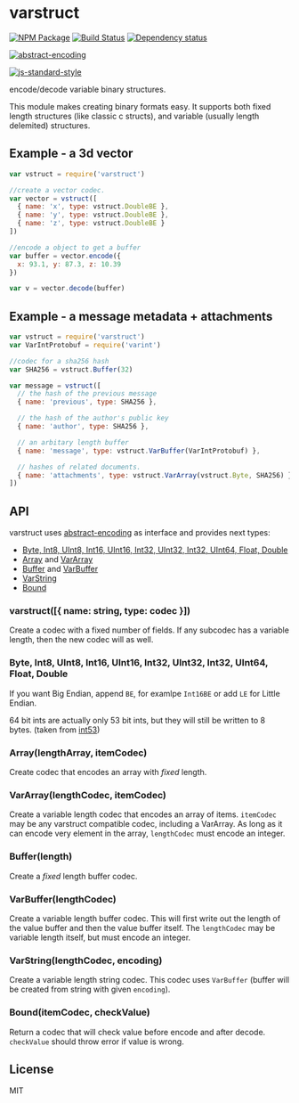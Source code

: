 # varstruct

[![NPM Package](https://img.shields.io/npm/v/varstruct.svg?style=flat-square)](https://www.npmjs.org/package/varstruct)
[![Build Status](https://img.shields.io/travis/dominictarr/varstruct.svg?branch=master&style=flat-square)](https://travis-ci.org/dominictarr/varstruct)
[![Dependency status](https://img.shields.io/david/dominictarr/varstruct.svg?style=flat-square)](https://david-dm.org/dominictarr/varstruct#info=dependencies)

[![abstract-encoding](https://img.shields.io/badge/abstract--encoding-compliant-brightgreen.svg?style=flat-square)](https://github.com/mafintosh/abstract-encoding)

[![js-standard-style](https://cdn.rawgit.com/feross/standard/master/badge.svg)](https://github.com/feross/standard)

encode/decode variable binary structures.

This module makes creating binary formats easy.
It supports both fixed length structures (like classic c structs),
and variable (usually length delemited) structures.

## Example - a 3d vector

```js
var vstruct = require('varstruct')

//create a vector codec.
var vector = vstruct([
  { name: 'x', type: vstruct.DoubleBE },
  { name: 'y', type: vstruct.DoubleBE },
  { name: 'z', type: vstruct.DoubleBE }
])

//encode a object to get a buffer
var buffer = vector.encode({
  x: 93.1, y: 87.3, z: 10.39
})

var v = vector.decode(buffer)
```

## Example - a message metadata + attachments

```js
var vstruct = require('varstruct')
var VarIntProtobuf = require('varint')

//codec for a sha256 hash
var SHA256 = vstruct.Buffer(32)

var message = vstruct([
  // the hash of the previous message
  { name: 'previous', type: SHA256 },

  // the hash of the author's public key
  { name: 'author', type: SHA256 },

  // an arbitary length buffer
  { name: 'message', type: vstruct.VarBuffer(VarIntProtobuf) },

  // hashes of related documents.
  { name: 'attachments', type: vstruct.VarArray(vstruct.Byte, SHA256) }
])
```

## API

varstruct uses [abstract-encoding](http://github.com/mafintosh/abstract-encoding) as interface and provides next types:
 * [Byte, Int8, UInt8, Int16, UInt16, Int32, UInt32, Int32, UInt64, Float, Double](#byte-int8-uint8-int16-uint16-int32-uint32-int32-uint64-float-double)
 * [Array](#arraylengtharray-itemcodec) and [VarArray](#vararraylengthcodec-itemcodec)
 * [Buffer](#bufferlength) and [VarBuffer](#varbufferlengthcodec)
 * [VarString](#varstringlengthcodec-encoding)
 * [Bound](#bounditemcodec-checkvalue)

### varstruct([{ name: string, type: codec }])

Create a codec with a fixed number of fields.
If any subcodec has a variable length, then the new codec will as well.

### Byte, Int8, UInt8, Int16, UInt16, Int32, UInt32, Int32, UInt64, Float, Double

If you want Big Endian, append `BE`, for examlpe `Int16BE` or add `LE` for Little Endian.

64 bit ints are actually only 53 bit ints, but they will still be
written to 8 bytes. (taken from [int53](https://github.com/dannycoates/int53))

### Array(lengthArray, itemCodec)

Create codec that encodes an array with *fixed* length.

### VarArray(lengthCodec, itemCodec)

Create a variable length codec that encodes an array of items. `itemCodec` may be any varstruct compatible codec, including a VarArray. As long as it can encode very element in the array, `lengthCodec` must encode an integer.

### Buffer(length)

Create a *fixed* length buffer codec.

### VarBuffer(lengthCodec)

Create a variable length buffer codec. This will first write out the length of the value buffer and then the value buffer itself. The `lengthCodec` may be variable length itself, but must encode an integer.

### VarString(lengthCodec, encoding)

Create a variable length string codec. This codec uses `VarBuffer` (buffer will be created from string with given `encoding`).

### Bound(itemCodec, checkValue)

Return a codec that will check value before encode and after decode. `checkValue` should throw error if value is wrong.

## License

MIT

